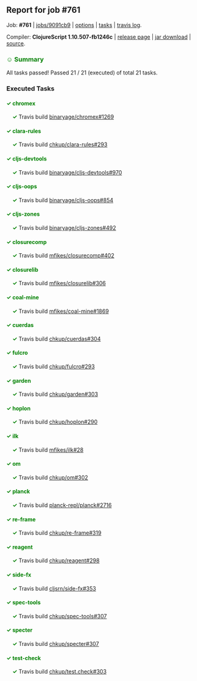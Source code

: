## Report for job #761

Job: **#761** | [jobs/9091cb9](https://github.com/cljs-oss/canary/commit/9091cb9b26c1e827a430c026882b38de3aa7f1e1) | [options](options.edn) | [tasks](tasks.edn) | [travis log](https://travis-ci.org/cljs-oss/canary/builds/477152862).

Compiler: **ClojureScript 1.10.507-fb1246c** | [release page](https://github.com/cljs-oss/canary/releases/tag/r1.10.507-fb1246c) | [jar download](https://github.com/cljs-oss/canary/releases/download/r1.10.507-fb1246c/clojurescript-1.10.507-fb1246c.jar) | [source](https://github.com/mfikes/clojurescript/commit/fb1246c7cfcd9fa049db10d25306307104dd231f).

### <b style='color:green'>☺ Summary</b>

All tasks passed! Passed 21 / 21 (executed) of total 21 tasks.

### Executed Tasks

#### <b style='color:green'>&#x2713; chromex</b>
&nbsp;&nbsp;&nbsp;&nbsp;<b style='color:green'>&#x2713;</b> Travis build [binaryage/chromex#1269](https://travis-ci.org/binaryage/chromex/builds/477154873)<br>

#### <b style='color:green'>&#x2713; clara-rules</b>
&nbsp;&nbsp;&nbsp;&nbsp;<b style='color:green'>&#x2713;</b> Travis build [chkup/clara-rules#293](https://travis-ci.org/chkup/clara-rules/builds/477154890)<br>

#### <b style='color:green'>&#x2713; cljs-devtools</b>
&nbsp;&nbsp;&nbsp;&nbsp;<b style='color:green'>&#x2713;</b> Travis build [binaryage/cljs-devtools#970](https://travis-ci.org/binaryage/cljs-devtools/builds/477154895)<br>

#### <b style='color:green'>&#x2713; cljs-oops</b>
&nbsp;&nbsp;&nbsp;&nbsp;<b style='color:green'>&#x2713;</b> Travis build [binaryage/cljs-oops#854](https://travis-ci.org/binaryage/cljs-oops/builds/477154921)<br>

#### <b style='color:green'>&#x2713; cljs-zones</b>
&nbsp;&nbsp;&nbsp;&nbsp;<b style='color:green'>&#x2713;</b> Travis build [binaryage/cljs-zones#492](https://travis-ci.org/binaryage/cljs-zones/builds/477154940)<br>

#### <b style='color:green'>&#x2713; closurecomp</b>
&nbsp;&nbsp;&nbsp;&nbsp;<b style='color:green'>&#x2713;</b> Travis build [mfikes/closurecomp#402](https://travis-ci.org/mfikes/closurecomp/builds/477154939)<br>

#### <b style='color:green'>&#x2713; closurelib</b>
&nbsp;&nbsp;&nbsp;&nbsp;<b style='color:green'>&#x2713;</b> Travis build [mfikes/closurelib#306](https://travis-ci.org/mfikes/closurelib/builds/477154943)<br>

#### <b style='color:green'>&#x2713; coal-mine</b>
&nbsp;&nbsp;&nbsp;&nbsp;<b style='color:green'>&#x2713;</b> Travis build [mfikes/coal-mine#1869](https://travis-ci.org/mfikes/coal-mine/builds/477154997)<br>

#### <b style='color:green'>&#x2713; cuerdas</b>
&nbsp;&nbsp;&nbsp;&nbsp;<b style='color:green'>&#x2713;</b> Travis build [chkup/cuerdas#304](https://travis-ci.org/chkup/cuerdas/builds/477155010)<br>

#### <b style='color:green'>&#x2713; fulcro</b>
&nbsp;&nbsp;&nbsp;&nbsp;<b style='color:green'>&#x2713;</b> Travis build [chkup/fulcro#293](https://travis-ci.org/chkup/fulcro/builds/477155020)<br>

#### <b style='color:green'>&#x2713; garden</b>
&nbsp;&nbsp;&nbsp;&nbsp;<b style='color:green'>&#x2713;</b> Travis build [chkup/garden#303](https://travis-ci.org/chkup/garden/builds/477155030)<br>

#### <b style='color:green'>&#x2713; hoplon</b>
&nbsp;&nbsp;&nbsp;&nbsp;<b style='color:green'>&#x2713;</b> Travis build [chkup/hoplon#290](https://travis-ci.org/chkup/hoplon/builds/477155047)<br>

#### <b style='color:green'>&#x2713; ilk</b>
&nbsp;&nbsp;&nbsp;&nbsp;<b style='color:green'>&#x2713;</b> Travis build [mfikes/ilk#28](https://travis-ci.org/mfikes/ilk/builds/477155051)<br>

#### <b style='color:green'>&#x2713; om</b>
&nbsp;&nbsp;&nbsp;&nbsp;<b style='color:green'>&#x2713;</b> Travis build [chkup/om#302](https://travis-ci.org/chkup/om/builds/477155069)<br>

#### <b style='color:green'>&#x2713; planck</b>
&nbsp;&nbsp;&nbsp;&nbsp;<b style='color:green'>&#x2713;</b> Travis build [planck-repl/planck#2716](https://travis-ci.org/planck-repl/planck/builds/477155111)<br>

#### <b style='color:green'>&#x2713; re-frame</b>
&nbsp;&nbsp;&nbsp;&nbsp;<b style='color:green'>&#x2713;</b> Travis build [chkup/re-frame#319](https://travis-ci.org/chkup/re-frame/builds/477155081)<br>

#### <b style='color:green'>&#x2713; reagent</b>
&nbsp;&nbsp;&nbsp;&nbsp;<b style='color:green'>&#x2713;</b> Travis build [chkup/reagent#298](https://travis-ci.org/chkup/reagent/builds/477155159)<br>

#### <b style='color:green'>&#x2713; side-fx</b>
&nbsp;&nbsp;&nbsp;&nbsp;<b style='color:green'>&#x2713;</b> Travis build [cljsrn/side-fx#353](https://travis-ci.org/cljsrn/side-fx/builds/477155212)<br>

#### <b style='color:green'>&#x2713; spec-tools</b>
&nbsp;&nbsp;&nbsp;&nbsp;<b style='color:green'>&#x2713;</b> Travis build [chkup/spec-tools#307](https://travis-ci.org/chkup/spec-tools/builds/477155143)<br>

#### <b style='color:green'>&#x2713; specter</b>
&nbsp;&nbsp;&nbsp;&nbsp;<b style='color:green'>&#x2713;</b> Travis build [chkup/specter#307](https://travis-ci.org/chkup/specter/builds/477155277)<br>

#### <b style='color:green'>&#x2713; test-check</b>
&nbsp;&nbsp;&nbsp;&nbsp;<b style='color:green'>&#x2713;</b> Travis build [chkup/test.check#303](https://travis-ci.org/chkup/test.check/builds/477155228)<br>
